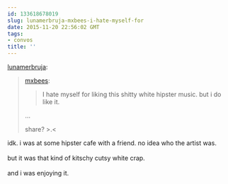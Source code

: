 ```yaml
---
id: 133618678019
slug: lunamerbruja-mxbees-i-hate-myself-for
date: 2015-11-20 22:56:02 GMT
tags:
- convos
title: ''
---
```

<p><a class="tumblr_blog" href="http://lunamerbruja.tumblr.com/post/133611726451">lunamerbruja</a>:</p>
<blockquote>
<p><a class="tumblr_blog" href="http://mxbees.tumblr.com/post/133611386304">mxbees</a>:</p>
<blockquote>
<p>I hate myself for liking this shitty white hipster music. but i do like it.</p>
</blockquote>
<p>…</p>
<p>share? &gt;.&lt;</p>
</blockquote>

<p>idk. i was at some hipster cafe with a friend. no idea who the artist was.<br/><br/>but it was that kind of kitschy cutsy white crap.<br/><br/>and i was enjoying it.</p>